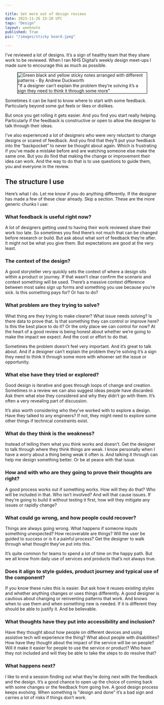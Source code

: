 ```yaml
---

title: Get more out of design reviews
date: 2023-11-26 15:28 UTC
tags: "Design"
layout: weeknote
published: True
pic: "/images/sticky board.jpeg"

---
```


I’ve reviewed a lot of designs. It’s a sign of healthy team that they share work to be reviewed. When I ran NHS Digital’s weekly design meet-ups I made sure to encourage this as much as possible.

<figure class="noir right fig-right fig-right-gutter" style="border: 1px solid black;">
    <img src="/images/sticky board.jpeg" alt="Green black and yellow sticky notes arranged with different patterns - By Andrew Duckworth"/>
    <figcaption>"If a designer can’t explain the problem they’re solving it’s a sign they need to think it through some more"</figcaption>
</figure>

Sometimes it can be hard to know where to start with some feedback. Particularly beyond some gut feels or likes or dislikes.

But once you get rolling it gets easier. And you find you start really helping. Particularly if the feedback is constructive or open to allow the designer to talk through their ideas.

I’ve also experienced a lot of designers who were very reluctant to change designs or scared of feedback. And you find that they’ll put your feedback into the “backpocket” to never be thought about again. Which is frustrating if you’ve made a mistake before and are watching someone else make the same one. But you do find that making the change or improvement their idea can work. And the way to do that is to use questions to guide them, you and everyone in the review.

## The structure I use

Here’s what I do. Let me know if you do anything differently. If the designer has made a few of these clear already. Skip a section. These are the more generic chunks I use:

### What feedback is useful right now?

A lot of designers getting used to having their work reviewed share their work too late. So sometimes you find there’s not much that can be changed before research or build. But ask about what sort of feedback they’re after. It might not be what you give them. But expectations are good at the very least.

### The context of the design?

A good storyteller very quickly sets the context of where a design sits within a product or journey. If that wasn’t clear confirm the scenario and context something will be used. There’s a massive context difference between most sales sign up forms and something you use because you’re sick. Is this something pays for? Or has to do?

### What problem are they trying to solve?

What thing are they trying to make clearer? What issue needs solving? Is there data to prove that. Is that something they can control or improve here? Is this the best place to do it? Or the only place we can control for now? At the heart of a good review is being honest about whether we’re going to make the impact we expect. And the cost or effort to do that.

Sometimes the problem doesn’t feel very important. And it’s great to talk about. And if a designer can’t explain the problem they’re solving it’s a sign they need to think it through some more with whoever set the issue or opportunity.

### What else have they tried or explored?

Good design is iterative and goes through loops of change and creation. Sometimes in a review we can also suggest ideas people have discarded. Ask them what else they considered and why they didn’t go with them. It’s often a very revealing part of discussion.

It’s also worth considering who they’ve worked with to explore a design. Have they talked to any engineers? If not, they might need to explore some other things if technical constraints exist.

### What do they think is the weakness?

Instead of telling them what you think works and doesn’t. Get the designer to talk through where they think things are weak. I know personally when I have a worry about a thing being weak it often is. And talking it through can help me design something better. Or be at peace with that issue.

### How and with who are they going to prove their thoughts are right?

A good process works out if something works. How will they do that? Who will be included in that. Who isn’t involved? And will that cause issues. If they’re going to build it without testing it first, how will they mitigate any issues or rapidly change?

### What could go wrong, and how people could recover?

Things are always going wrong. What happens if someone inputs something unexpected? How recoverable are things? Will the user be guided to success or is it a painful process? Get the designer to walk through what thought they’ve put into this.

It’s quite common for teams to spend a lot of time on the happy path. But we all know from daily use of services and products that’s not always true.

### Does it align to style guides, product journey and typical use of the component?

If you know these rules this is easier. But ask how it reuses existing styles and whether anything changes or uses things differently. A good designer is cautious about changing or reinventing patterns that work. And knows when to use them and when something new is needed. If it is different they should be able to justify it. And be believable.

### What thoughts have they put into accessibility and inclusion?

Have they thought about how people on different devices and using assistive tech will experience the thing? What about people with disabilities? How have they thought about the impact of the service will be on people? Will it make it easier for people to use the service or product? Who have they not included and will they be able to take the steps to do resolve that?

### What happens next?

I like to end a session finding out what they’re doing next with the feedback and the design. It’s a good chance to open up the choice of coming back with some changes or the feedback from going live. A good design process keeps evolving. When something is "design and done" it’s a bad sign and carries a lot of risks if things don’t work.
